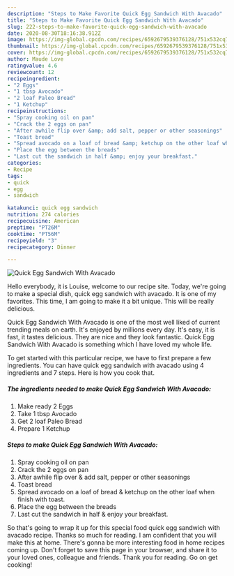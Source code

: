 ```yaml
---
description: "Steps to Make Favorite Quick Egg Sandwich With Avacado"
title: "Steps to Make Favorite Quick Egg Sandwich With Avacado"
slug: 222-steps-to-make-favorite-quick-egg-sandwich-with-avacado
date: 2020-08-30T18:16:38.912Z
image: https://img-global.cpcdn.com/recipes/6592679539376128/751x532cq70/quick-egg-sandwich-with-avacado-recipe-main-photo.jpg
thumbnail: https://img-global.cpcdn.com/recipes/6592679539376128/751x532cq70/quick-egg-sandwich-with-avacado-recipe-main-photo.jpg
cover: https://img-global.cpcdn.com/recipes/6592679539376128/751x532cq70/quick-egg-sandwich-with-avacado-recipe-main-photo.jpg
author: Maude Love
ratingvalue: 4.6
reviewcount: 12
recipeingredient:
- "2 Eggs"
- "1 tbsp Avocado"
- "2 loaf Paleo Bread"
- "1 Ketchup"
recipeinstructions:
- "Spray cooking oil on pan"
- "Crack the 2 eggs on pan"
- "After awhile flip over &amp; add salt, pepper or other seasonings"
- "Toast bread"
- "Spread avocado on a loaf of bread &amp; ketchup on the other loaf when finish with toast."
- "Place the egg between the breads"
- "Last cut the sandwich in half &amp; enjoy your breakfast."
categories:
- Recipe
tags:
- quick
- egg
- sandwich

katakunci: quick egg sandwich 
nutrition: 274 calories
recipecuisine: American
preptime: "PT26M"
cooktime: "PT56M"
recipeyield: "3"
recipecategory: Dinner

---
```



![Quick Egg Sandwich With Avacado](https://img-global.cpcdn.com/recipes/6592679539376128/751x532cq70/quick-egg-sandwich-with-avacado-recipe-main-photo.jpg)

Hello everybody, it is Louise, welcome to our recipe site. Today, we're going to make a special dish, quick egg sandwich with avacado. It is one of my favorites. This time, I am going to make it a bit unique. This will be really delicious.



Quick Egg Sandwich With Avacado is one of the most well liked of current trending meals on earth. It's enjoyed by millions every day. It's easy, it is fast, it tastes delicious. They are nice and they look fantastic. Quick Egg Sandwich With Avacado is something which I have loved my whole life.


To get started with this particular recipe, we have to first prepare a few ingredients. You can have quick egg sandwich with avacado using 4 ingredients and 7 steps. Here is how you cook that.

##### The ingredients needed to make Quick Egg Sandwich With Avacado:

1. Make ready 2 Eggs
1. Take 1 tbsp Avocado
1. Get 2 loaf Paleo Bread
1. Prepare 1 Ketchup




##### Steps to make Quick Egg Sandwich With Avacado:

1. Spray cooking oil on pan
1. Crack the 2 eggs on pan
1. After awhile flip over &amp; add salt, pepper or other seasonings
1. Toast bread
1. Spread avocado on a loaf of bread &amp; ketchup on the other loaf when finish with toast.
1. Place the egg between the breads
1. Last cut the sandwich in half &amp; enjoy your breakfast.




So that's going to wrap it up for this special food quick egg sandwich with avacado recipe. Thanks so much for reading. I am confident that you will make this at home. There's gonna be more interesting food in home recipes coming up. Don't forget to save this page in your browser, and share it to your loved ones, colleague and friends. Thank you for reading. Go on get cooking!
